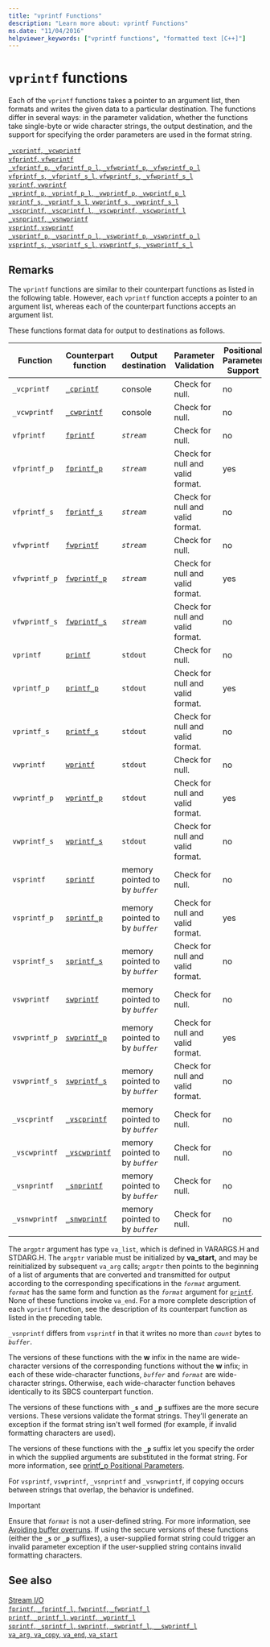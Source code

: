 ```yaml
---
title: "vprintf Functions"
description: "Learn more about: vprintf Functions"
ms.date: "11/04/2016"
helpviewer_keywords: ["vprintf functions", "formatted text [C++]"]
---
```

# `vprintf` functions

Each of the `vprintf` functions takes a pointer to an argument list, then formats and writes the given data to a particular destination. The functions differ in several ways: in the parameter validation, whether the functions take single-byte or wide character strings, the output destination, and the support for specifying the order parameters are used in the format string.

[`_vcprintf`, `_vcwprintf`](./reference/vcprintf-vcprintf-l-vcwprintf-vcwprintf-l.md)\
[`vfprintf`, `vfwprintf`](./reference/vfprintf-vfprintf-l-vfwprintf-vfwprintf-l.md)\
[`_vfprintf_p`, `_vfprintf_p_l`, `_vfwprintf_p`, `_vfwprintf_p_l`](./reference/vfprintf-p-vfprintf-p-l-vfwprintf-p-vfwprintf-p-l.md)\
[`vfprintf_s`, `_vfprintf_s_l`, `vfwprintf_s`, `_vfwprintf_s_l`](./reference/vfprintf-s-vfprintf-s-l-vfwprintf-s-vfwprintf-s-l.md)\
[`vprintf`, `vwprintf`](./reference/vprintf-vprintf-l-vwprintf-vwprintf-l.md)\
[`_vprintf_p`, `_vprintf_p_l`, `_vwprintf_p`, `_vwprintf_p_l`](./reference/vprintf-p-vprintf-p-l-vwprintf-p-vwprintf-p-l.md)\
[`vprintf_s`, `_vprintf_s_l`, `vwprintf_s`, `_vwprintf_s_l`](./reference/vprintf-s-vprintf-s-l-vwprintf-s-vwprintf-s-l.md)\
[`_vscprintf`, `_vscprintf_l`, `_vscwprintf`, `_vscwprintf_l`](./reference/vscprintf-vscprintf-l-vscwprintf-vscwprintf-l.md)\
[`_vsnprintf`, `_vsnwprintf`](./reference/vsnprintf-vsnprintf-vsnprintf-l-vsnwprintf-vsnwprintf-l.md)\
[`vsprintf`, `vswprintf`](./reference/vsprintf-vsprintf-l-vswprintf-vswprintf-l-vswprintf-l.md)\
[`_vsprintf_p`, `_vsprintf_p_l`, `_vswprintf_p`, `_vswprintf_p_l`](./reference/vsprintf-p-vsprintf-p-l-vswprintf-p-vswprintf-p-l.md)\
[`vsprintf_s`, `_vsprintf_s_l`, `vswprintf_s`, `_vswprintf_s_l`](./reference/vsprintf-s-vsprintf-s-l-vswprintf-s-vswprintf-s-l.md)

## Remarks

The `vprintf` functions are similar to their counterpart functions as listed in the following table. However, each `vprintf` function accepts a pointer to an argument list, whereas each of the counterpart functions accepts an argument list.

These functions format data for output to destinations as follows.

| Function | Counterpart function | Output destination | Parameter Validation | Positional Parameter Support |
|---|---|---|---|---|
| `_vcprintf` | [`_cprintf`](./reference/cprintf-cprintf-l-cwprintf-cwprintf-l.md) | console | Check for null. | no |
| `_vcwprintf` | [`_cwprintf`](./reference/cprintf-cprintf-l-cwprintf-cwprintf-l.md) | console | Check for null. | no |
| `vfprintf` | [`fprintf`](./reference/fprintf-fprintf-l-fwprintf-fwprintf-l.md) | *`stream`* | Check for null. | no |
| `vfprintf_p` | [`fprintf_p`](./reference/fprintf-p-fprintf-p-l-fwprintf-p-fwprintf-p-l.md) | *`stream`* | Check for null and valid format. | yes |
| `vfprintf_s` | [`fprintf_s`](./reference/fprintf-s-fprintf-s-l-fwprintf-s-fwprintf-s-l.md) | *`stream`* | Check for null and valid format. | no |
| `vfwprintf` | [`fwprintf`](./reference/fprintf-fprintf-l-fwprintf-fwprintf-l.md) | *`stream`* | Check for null. | no |
| `vfwprintf_p` | [`fwprintf_p`](./reference/fprintf-p-fprintf-p-l-fwprintf-p-fwprintf-p-l.md) | *`stream`* | Check for null and valid format. | yes |
| `vfwprintf_s` | [`fwprintf_s`](./reference/fprintf-s-fprintf-s-l-fwprintf-s-fwprintf-s-l.md) | *`stream`* | Check for null and valid format. | no |
| `vprintf` | [`printf`](./reference/printf-printf-l-wprintf-wprintf-l.md) | `stdout` | Check for null. | no |
| `vprintf_p` | [`printf_p`](./reference/printf-p-printf-p-l-wprintf-p-wprintf-p-l.md) | `stdout` | Check for null and valid format. | yes |
| `vprintf_s` | [`printf_s`](./reference/printf-s-printf-s-l-wprintf-s-wprintf-s-l.md) | `stdout` | Check for null and valid format. | no |
| `vwprintf` | [`wprintf`](./reference/printf-printf-l-wprintf-wprintf-l.md) | `stdout` | Check for null. | no |
| `vwprintf_p` | [`wprintf_p`](./reference/printf-p-printf-p-l-wprintf-p-wprintf-p-l.md) | `stdout` | Check for null and valid format. | yes |
| `vwprintf_s` | [`wprintf_s`](./reference/printf-s-printf-s-l-wprintf-s-wprintf-s-l.md) | `stdout` | Check for null and valid format. | no |
| `vsprintf` | [`sprintf`](./reference/sprintf-sprintf-l-swprintf-swprintf-l-swprintf-l.md) | memory pointed to by *`buffer`* | Check for null. | no |
| `vsprintf_p` | [`sprintf_p`](./reference/sprintf-p-sprintf-p-l-swprintf-p-swprintf-p-l.md) | memory pointed to by *`buffer`* | Check for null and valid format. | yes |
| `vsprintf_s` | [`sprintf_s`](./reference/sprintf-s-sprintf-s-l-swprintf-s-swprintf-s-l.md) | memory pointed to by *`buffer`* | Check for null and valid format. | no |
| `vswprintf` | [`swprintf`](./reference/sprintf-sprintf-l-swprintf-swprintf-l-swprintf-l.md) | memory pointed to by *`buffer`* | Check for null. | no |
| `vswprintf_p` | [`swprintf_p`](./reference/sprintf-p-sprintf-p-l-swprintf-p-swprintf-p-l.md) | memory pointed to by *`buffer`* | Check for null and valid format. | yes |
| `vswprintf_s` | [`swprintf_s`](./reference/sprintf-s-sprintf-s-l-swprintf-s-swprintf-s-l.md) | memory pointed to by *`buffer`* | Check for null and valid format. | no |
| `_vscprintf` | [`_vscprintf`](./reference/vscprintf-vscprintf-l-vscwprintf-vscwprintf-l.md) | memory pointed to by *`buffer`* | Check for null. | no |
| `_vscwprintf` | [`_vscwprintf`](./reference/vscprintf-vscprintf-l-vscwprintf-vscwprintf-l.md) | memory pointed to by *`buffer`* | Check for null. | no |
| `_vsnprintf` | [`_snprintf`](./reference/snprintf-snprintf-snprintf-l-snwprintf-snwprintf-l.md) | memory pointed to by *`buffer`* | Check for null. | no |
| `_vsnwprintf` | [`_snwprintf`](./reference/snprintf-snprintf-snprintf-l-snwprintf-snwprintf-l.md) | memory pointed to by *`buffer`* | Check for null. | no |

The `argptr` argument has type `va_list`, which is defined in VARARGS.H and STDARG.H. The `argptr` variable must be initialized by **va_start,** and may be reinitialized by subsequent `va_arg` calls; `argptr` then points to the beginning of a list of arguments that are converted and transmitted for output according to the corresponding specifications in the *`format`* argument. *`format`* has the same form and function as the *`format`* argument for [`printf`](./reference/printf-printf-l-wprintf-wprintf-l.md). None of these functions invoke `va_end`. For a more complete description of each `vprintf` function, see the description of its counterpart function as listed in the preceding table.

`_vsnprintf` differs from `vsprintf` in that it writes no more than *`count`* bytes to *`buffer`*.

The versions of these functions with the **w** infix in the name are wide-character versions of the corresponding functions without the **w** infix; in each of these wide-character functions, *`buffer`* and *`format`* are wide-character strings. Otherwise, each wide-character function behaves identically to its SBCS counterpart function.

The versions of these functions with **`_s`** and **`_p`** suffixes are the more secure versions. These versions validate the format strings. They'll generate an exception if the format string isn't well formed (for example, if invalid formatting characters are used).

The versions of these functions with the **`_p`** suffix let you specify the order in which the supplied arguments are substituted in the format string. For more information, see [printf_p Positional Parameters](./printf-p-positional-parameters.md).

For `vsprintf`, `vswprintf`, `_vsnprintf` and `_vsnwprintf`, if copying occurs between strings that overlap, the behavior is undefined.

> [!IMPORTANT]
> Ensure that *`format`* is not a user-defined string. For more information, see [Avoiding buffer overruns](/windows/win32/SecBP/avoiding-buffer-overruns). If using the secure versions of these functions (either the **`_s`** or **`_p`** suffixes), a user-supplied format string could trigger an invalid parameter exception if the user-supplied string contains invalid formatting characters.

## See also

[Stream I/O](./stream-i-o.md)\
[`fprintf`, `_fprintf_l`, `fwprintf`, `_fwprintf_l`](./reference/fprintf-fprintf-l-fwprintf-fwprintf-l.md)\
[`printf`, `_printf_l`, `wprintf`, `_wprintf_l`](./reference/printf-printf-l-wprintf-wprintf-l.md)\
[`sprintf`, `_sprintf_l`, `swprintf`, `_swprintf_l`, `__swprintf_l`](./reference/sprintf-sprintf-l-swprintf-swprintf-l-swprintf-l.md)\
[`va_arg`, `va_copy`, `va_end`, `va_start`](./reference/va-arg-va-copy-va-end-va-start.md)
